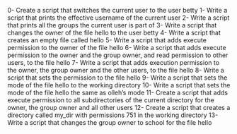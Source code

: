 0- Create a script that switches the current user to the user betty 1- Write a script that prints the effective username of the current user 2- Write a script that prints all the groups the current user is part of 3- Write a script that changes the owner of the file hello to the user betty 4- Write a script that creates an empty file called hello 5- Write a script that adds execute permission to the owner of the file hello 6- Write a script that adds execute permission to the owner and the group owner, and read permission to other users, to the file hello 7- Write a script that adds execution permission to the owner, the group owner and the other users, to the file hello 8- Write a script that sets the permission to the file hello 9- Write a script that sets the mode of the file hello to the working directory 10- Write a script that sets the mode of the file hello the same as olleh’s mode 11- Create a script that adds execute permission to all subdirectories of the current directory for the owner, the group owner and all other users 12- Create a script that creates a directory called my_dir with permissions 751 in the working directory 13- Write a script that changes the group owner to school for the file hello
